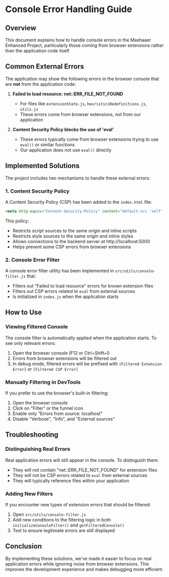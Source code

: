 # Console Error Handling Guide

## Overview

This document explains how to handle console errors in the Mashaaer Enhanced Project, particularly those coming from browser extensions rather than the application code itself.

## Common External Errors

The application may show the following errors in the browser console that are **not** from the application code:

1. **Failed to load resource: net::ERR_FILE_NOT_FOUND**
   - For files like `extensionState.js`, `heuristicsRedefinitions.js`, `utils.js`
   - These errors come from browser extensions, not from our application

2. **Content Security Policy blocks the use of 'eval'**
   - These errors typically come from browser extensions trying to use `eval()` or similar functions
   - Our application does not use `eval()` directly

## Implemented Solutions

The project includes two mechanisms to handle these external errors:

### 1. Content Security Policy

A Content Security Policy (CSP) has been added to the `index.html` file:

```html
<meta http-equiv="Content-Security-Policy" content="default-src 'self'; script-src 'self' 'unsafe-inline'; style-src 'self' 'unsafe-inline'; connect-src 'self' http://localhost:5000">
```

This policy:
- Restricts script sources to the same origin and inline scripts
- Restricts style sources to the same origin and inline styles
- Allows connections to the backend server at http://localhost:5000
- Helps prevent some CSP errors from browser extensions

### 2. Console Error Filter

A console error filter utility has been implemented in `src/utils/console-filter.js` that:
- Filters out "Failed to load resource" errors for known extension files
- Filters out CSP errors related to `eval` from external sources
- Is initialized in `index.js` when the application starts

## How to Use

### Viewing Filtered Console

The console filter is automatically applied when the application starts. To see only relevant errors:

1. Open the browser console (F12 or Ctrl+Shift+I)
2. Errors from browser extensions will be filtered out
3. In debug mode, filtered errors will be prefixed with `[Filtered Extension Error]` or `[Filtered CSP Error]`

### Manually Filtering in DevTools

If you prefer to use the browser's built-in filtering:

1. Open the browser console
2. Click on "Filter" or the funnel icon
3. Enable only "Errors from source: localhost"
4. Disable "Verbose", "Info", and "External sources"

## Troubleshooting

### Distinguishing Real Errors

Real application errors will still appear in the console. To distinguish them:

- They will not contain "net::ERR_FILE_NOT_FOUND" for extension files
- They will not be CSP errors related to `eval` from external sources
- They will typically reference files within your application

### Adding New Filters

If you encounter new types of extension errors that should be filtered:

1. Open `src/utils/console-filter.js`
2. Add new conditions to the filtering logic in both `initializeConsoleFilter()` and `getFilteredConsole()`
3. Test to ensure legitimate errors are still displayed

## Conclusion

By implementing these solutions, we've made it easier to focus on real application errors while ignoring noise from browser extensions. This improves the development experience and makes debugging more efficient.